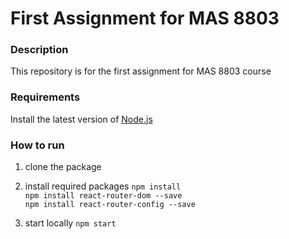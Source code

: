 # First Assignment for MAS 8803

### Description
This repository is for the first assignment for MAS 8803 course

### Requirements
Install the latest version of [Node.js](https://nodejs.org/en/download/)

### How to run
1. clone the package
2. install required packages
`npm install`  
`npm install react-router-dom --save`  
`npm install react-router-config --save`  

3. start locally
`npm start`
